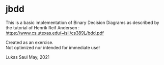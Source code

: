 # jbdd


This is a basic implementation of Binary Decision Diagrams as described by the tutorial 
of Henrik Reif Andersen :  https://www.cs.utexas.edu/~isil/cs389L/bdd.pdf

Created as an exercise.  
Not optimized nor intended for immediate use!  

Lukas Saul May, 2021

